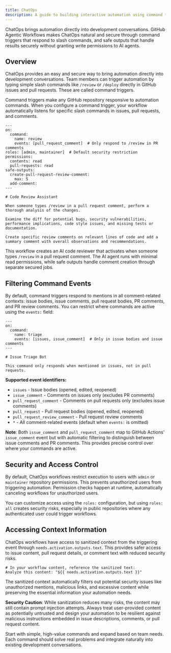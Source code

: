 ```yaml
---
title: ChatOps
description: A guide to building interactive automation using command triggers and safe outputs for ChatOps-style workflows.
---
```


ChatOps brings automation directly into development conversations. GitHub Agentic Workflows makes ChatOps natural and secure through command triggers that respond to slash commands, and safe outputs that handle results securely without granting write permissions to AI agents.

## Overview

ChatOps provides an easy and secure way to bring automation directly into development conversations. Team members can trigger automation by typing simple slash commands like `/review` or `/deploy` directly in GitHub issues and pull requests. These are called command triggers.

Command triggers make any GitHub repository responsive to automation commands. When you configure a command trigger, your workflow automatically listens for specific slash commands in issues, pull requests, and comments.

```aw wrap
---
on:
  command:
    name: review
    events: [pull_request_comment]  # Only respond to /review in PR comments
roles: [admin, maintainer]  # Default security restriction
permissions:
  contents: read
  pull-requests: read
safe-outputs:
  create-pull-request-review-comment:
    max: 5
  add-comment:
---

# Code Review Assistant

When someone types /review in a pull request comment, perform a thorough analysis of the changes.

Examine the diff for potential bugs, security vulnerabilities, performance implications, code style issues, and missing tests or documentation.

Create specific review comments on relevant lines of code and add a summary comment with overall observations and recommendations.
```

This workflow creates an AI code reviewer that activates when someone types `/review` in a pull request comment. The AI agent runs with minimal read permissions, while safe outputs handle comment creation through separate secured jobs.

## Filtering Command Events

By default, command triggers respond to mentions in all comment-related contexts: issue bodies, issue comments, pull request bodies, PR comments, and PR review comments. You can restrict where commands are active using the `events:` field:

```aw wrap
---
on:
  command:
    name: triage
    events: [issues, issue_comment]  # Only in issue bodies and issue comments
---

# Issue Triage Bot

This command only responds when mentioned in issues, not in pull requests.
```

**Supported event identifiers:**
- `issues` - Issue bodies (opened, edited, reopened)
- `issue_comment` - Comments on issues only (excludes PR comments)
- `pull_request_comment` - Comments on pull requests only (excludes issue comments)
- `pull_request` - Pull request bodies (opened, edited, reopened)
- `pull_request_review_comment` - Pull request review comments
- `*` - All comment-related events (default when `events:` is omitted)

**Note**: Both `issue_comment` and `pull_request_comment` map to GitHub Actions' `issue_comment` event but with automatic filtering to distinguish between issue comments and PR comments. This provides precise control over where your commands are active.

## Security and Access Control

By default, ChatOps workflows restrict execution to users with `admin` or `maintainer` repository permissions. This prevents unauthorized users from triggering automation. Permission checks happen at runtime, automatically canceling workflows for unauthorized users.

You can customize access using the `roles:` configuration, but using `roles: all` creates security risks, especially in public repositories where any authenticated user could trigger workflows.

## Accessing Context Information

ChatOps workflows have access to sanitized context from the triggering event through `needs.activation.outputs.text`. This provides safer access to issue content, pull request details, or comment text with reduced security risks.

```aw wrap
# In your workflow content, reference the sanitized text:
Analyze this content: "${{ needs.activation.outputs.text }}"
```

The sanitized context automatically filters out potential security issues like unauthorized mentions, malicious links, and excessive content while preserving the essential information your automation needs.

**Security Caution**: While sanitization reduces many risks, the content may still contain prompt injection attempts. Always treat user-provided content as potentially untrusted and design your automation to be resilient against malicious instructions embedded in issue descriptions, comments, or pull request content.

Start with simple, high-value commands and expand based on team needs. Each command should solve real problems and integrate naturally into existing development conversations.